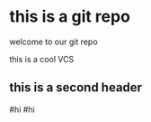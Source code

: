 # this is a git repo

welcome to our git repo 

this is a cool VCS

## this is a second header 

#hi 
#hi

